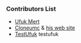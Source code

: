 ### Contributors List

- [Ufuk Mert](https://github.com/UMC25)
- [Cloneumc](https://github.com/cloneumc) & [his web site](https://cloneumc.github.io/)
- [TestUfuk](https://github.com/ufuktest) testufuk
